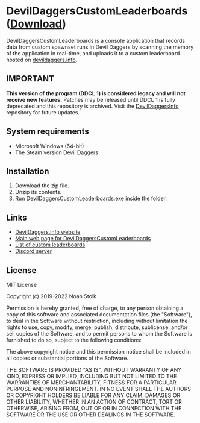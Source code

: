 # DevilDaggersCustomLeaderboards ([Download](https://devildaggers.info/api/tools/DevilDaggersCustomLeaderboards/file))

DevilDaggersCustomLeaderboards is a console application that records data from custom spawnset runs in Devil Daggers by scanning the memory of the application in real-time, and uploads it to a custom leaderboard hosted on [devildaggers.info](https://devildaggers.info).

## IMPORTANT

**This version of the program (DDCL 1) is considered legacy and will not receive new features.** Patches may be released until DDCL 1 is fully deprecated and this repository is archived. Visit the [DevilDaggersInfo](https://github.com/NoahStolk/DevilDaggersInfo) repository for future updates.

## System requirements

- Microsoft Windows (64-bit)
- The Steam version Devil Daggers

## Installation

1. Download the zip file.
2. Unzip its contents.
3. Run DevilDaggersCustomLeaderboards.exe inside the folder.

## Links

- [DevilDaggers.info website](https://devildaggers.info)
- [Main web page for DevilDaggersCustomLeaderboards](https://devildaggers.info/tools/custom-leaderboards)
- [List of custom leaderboards](https://devildaggers.info/custom/leaderboards)
- [Discord server](https://discord.gg/NF32j8S)

## License

MIT License

Copyright (c) 2019-2022 Noah Stolk

Permission is hereby granted, free of charge, to any person obtaining a copy
of this software and associated documentation files (the "Software"), to deal
in the Software without restriction, including without limitation the rights
to use, copy, modify, merge, publish, distribute, sublicense, and/or sell
copies of the Software, and to permit persons to whom the Software is
furnished to do so, subject to the following conditions:

The above copyright notice and this permission notice shall be included in all
copies or substantial portions of the Software.

THE SOFTWARE IS PROVIDED "AS IS", WITHOUT WARRANTY OF ANY KIND, EXPRESS OR
IMPLIED, INCLUDING BUT NOT LIMITED TO THE WARRANTIES OF MERCHANTABILITY,
FITNESS FOR A PARTICULAR PURPOSE AND NONINFRINGEMENT. IN NO EVENT SHALL THE
AUTHORS OR COPYRIGHT HOLDERS BE LIABLE FOR ANY CLAIM, DAMAGES OR OTHER
LIABILITY, WHETHER IN AN ACTION OF CONTRACT, TORT OR OTHERWISE, ARISING FROM,
OUT OF OR IN CONNECTION WITH THE SOFTWARE OR THE USE OR OTHER DEALINGS IN THE
SOFTWARE.
